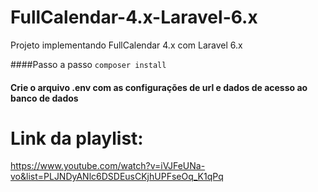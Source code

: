 # FullCalendar-4.x-Laravel-6.x
Projeto implementando FullCalendar 4.x com Laravel 6.x

####Passo a passo
```composer install```
#### Crie o arquivo .env com as configurações de url e dados de acesso ao banco de dados


# Link da playlist:
https://www.youtube.com/watch?v=iVJFeUNa-vo&list=PLJNDyANlc6DSDEusCKjhUPFseOq_K1qPq
